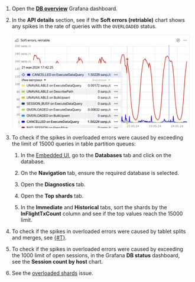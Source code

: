 1. Open the **[DB overview](../../../../../reference/observability/metrics/grafana-dashboards.md#dboverview)** Grafana dashboard.

1. In the **API details** section, see if the **Soft errors (retriable)** chart shows any spikes in the rate of queries with the `OVERLOADED` status.

    ![](../_assets/soft-errors.png)

1. To check if the spikes in overloaded errors were caused by exceeding the limit of 15000 queries in table partition queues:

    1. In the [Embedded UI](../../../../../reference/embedded-ui/index.md), go to the **Databases** tab and click on the database.

    1. On the **Navigation** tab, ensure the required database is selected.

    1. Open the **Diagnostics** tab.

    1. Open the **Top shards** tab.

    1. In the **Immediate** and **Historical** tabs, sort the shards by the **InFlightTxCount** column and see if the top values reach the 15000 limit.

1. To check if the spikes in overloaded errors were caused by tablet splits and merges, see [{#T}](../../schemas/splits-merges.md).

1. To check if the spikes in overloaded errors were caused by exceeding the 1000 limit of open sessions, in the Grafana **DB status** dashboard, see the **Session count by host** chart.

1. See the [overloaded shards](../../schemas/overloaded-shards.md) issue.
